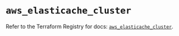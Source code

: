 # `aws_elasticache_cluster`

Refer to the Terraform Registry for docs: [`aws_elasticache_cluster`](https://registry.terraform.io/providers/hashicorp/aws/6.10.0/docs/resources/elasticache_cluster).

